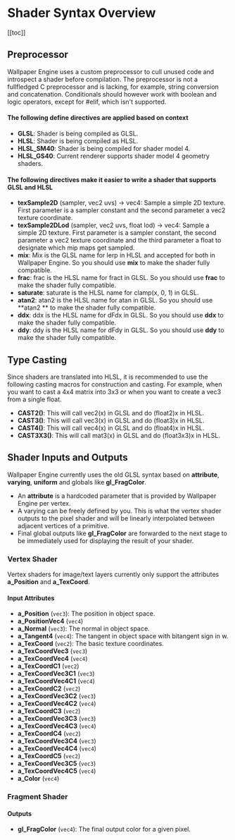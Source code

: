# Shader Syntax Overview

[[toc]]

## Preprocessor

Wallpaper Engine uses a custom preprocessor to cull unused code and introspect a shader before compilation. The preprocessor is not a fullfledged C preprocessor and is lacking, for example, string conversion and concatenation. Conditionals should however work with boolean and logic operators, except for #elif, which isn't supported.

#### The following define directives are applied based on context
* **GLSL**: Shader is being compiled as GLSL.
* **HLSL**: Shader is being compiled as HLSL.
* **HLSL_SM40**: Shader is being compiled for shader model 4.
* **HLSL_GS40**: Current renderer supports shader model 4 geometry shaders.

#### The following directives make it easier to write a shader that supports GLSL and HLSL
* **texSample2D** (sampler, vec2 uvs) -> vec4: Sample a simple 2D texture. First parameter is a sampler constant and the second parameter a vec2 texture coordinate.
* **texSample2DLod** (sampler, vec2 uvs, float lod) -> vec4: Sample a simple 2D texture. First parameter is a sampler constant, the second parameter a vec2 texture coordinate and the third parameter a float to designate which mip maps get sampled.
* **mix**: Mix is the GLSL name for lerp in HLSL and accepted for both in Wallpaper Engine. So you should use **mix** to make the shader fully compatible.
* **frac**: frac is the HLSL name for fract in GLSL. So you should use **frac** to make the shader fully compatible.
* **saturate**: saturate is the HLSL name for clamp(x, 0, 1) in GLSL.
* **atan2**: atan2 is the HLSL name for atan in GLSL. So you should use **atan2 ** to make the shader fully compatible.
* **ddx**: ddx is the HLSL name for dFdx in GLSL. So you should use **ddx** to make the shader fully compatible.
* **ddy**: ddy is the HLSL name for dFdy in GLSL. So you should use **ddy** to make the shader fully compatible.

## Type Casting

Since shaders are translated into HLSL, it is recommended to use the following casting macros for construction and casting. For example, when you want to cast a 4x4 matrix into 3x3 or when you want to create a vec3 from a single float.

* **CAST2()**: This will call vec2(x) in GLSL and do (float2)x in HLSL.
* **CAST3()**: This will call vec3(x) in GLSL and do (float3)x in HLSL.
* **CAST4()**: This will call vec4(x) in GLSL and do (float4)x in HLSL.
* **CAST3X3()**: This will call mat3(x) in GLSL and do (float3x3)x in HLSL.

## Shader Inputs and Outputs

Wallpaper Engine currently uses the old GLSL syntax based on **attribute**, **varying**, **uniform** and globals like **gl_FragColor**.

* An **attribute** is a hardcoded parameter that is provided by Wallpaper Engine per vertex.
* A varying can be freely defined by you. This is what the vertex shader outputs to the pixel shader and will be linearly interpolated between adjacent vertices of a primitive.
* Final global outputs like **gl_FragColor** are forwarded to the next stage to be immediately used for displaying the result of your shader.

### Vertex Shader
Vertex shaders for image/text layers currently only support the attributes **a_Position** and **a_TexCoord**.

#### Input Attributes
* **a_Position** (`vec3`): The position in object space.
* **a_PositionVec4** (`vec4`)
* **a_Normal** (`vec3`): The normal in object space.
* **a_Tangent4** (`vec4`): The tangent in object space with bitangent sign in w.
* **a_TexCoord** (`vec2`): The basic texture coordinates.
* **a_TexCoordVec3** (`vec3`)
* **a_TexCoordVec4** (`vec4`)
* **a_TexCoordC1** (`vec2`)
* **a_TexCoordVec3C1** (`vec3`)
* **a_TexCoordVec4C1** (`vec4`)
* **a_TexCoordC2** (`vec2`)
* **a_TexCoordVec3C2** (`vec3`)
* **a_TexCoordVec4C2** (`vec4`)
* **a_TexCoordC3** (`vec2`)
* **a_TexCoordVec3C3** (`vec3`)
* **a_TexCoordVec4C3** (`vec4`)
* **a_TexCoordC4** (`vec2`)
* **a_TexCoordVec3C4** (`vec3`)
* **a_TexCoordVec4C4** (`vec4`)
* **a_TexCoordC5** (`vec2`)
* **a_TexCoordVec3C5** (`vec3`)
* **a_TexCoordVec4C5** (`vec4`)
* **a_Color** (`vec4`)

### Fragment Shader

#### Outputs
* **gl_FragColor** (`vec4`): The final output color for a given pixel.